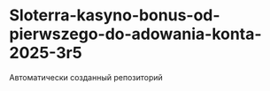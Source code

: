 # Sloterra-kasyno-bonus-od-pierwszego-do-adowania-konta-2025-3r5
Автоматически созданный репозиторий
